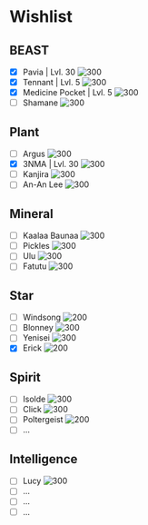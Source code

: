 # Wishlist
## BEAST
- [x] Pavia | Lvl. 30
![300](Images/Pavia.webp)
- [x] Tennant | Lvl. 5
![300](Images/Tennant.webp)
- [x] Medicine Pocket | Lvl. 5
![300](Images/Medicine_Pocket.webp)
- [ ] Shamane
![300](Images/Shamane.webp)
## Plant
- [ ] Argus
![300](Images/Argus.webp)
- [x] 3NMA | Lvl. 30
![300](Images/ENMA.webp)
- [ ] Kanjira
![300](Images/Kanjira.webp)
- [ ] An-An Lee
![300](Images/An-an_Lee.webp)

## Mineral
- [ ] Kaalaa Baunaa
![300](Images/Kaalaa_Baunaa.webp)
- [ ] Pickles
![300](Images/Pickles.webp)
- [ ] Ulu
![300](Images/Ulu.webp)
- [ ] Fatutu
![300](Images/Fatutu.webp)

## Star
- [ ] Windsong
![200](Images/Windsong.webp)
- [ ] Blonney
![300](Images/Blonney.webp)
- [ ] Yenisei
![300](Images/Yenisei.webp)
- [x] Erick
![200](Images/Erick.webp)

## Spirit
- [ ] Isolde
![300](Images/Isolde.webp)
- [ ] Click
![300](Images/Click.webp)
- [ ] Poltergeist
![200](Images/Poltergeist.webp)
- [ ] ...

## Intelligence
- [ ] Lucy
![300](Images/Lucy.webp)
- [ ] ...
- [ ] ...
- [ ] ...
